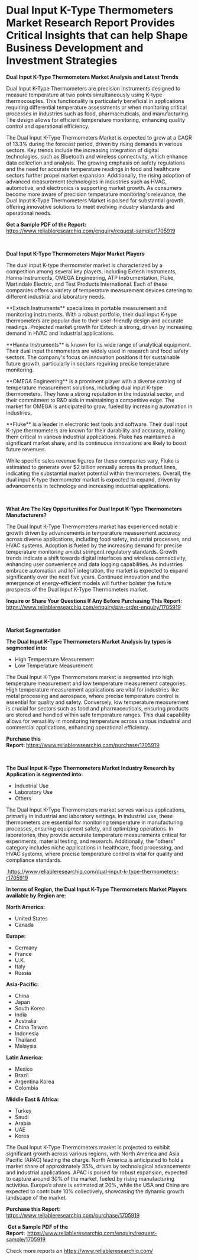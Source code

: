 <p><h1>Dual Input K-Type Thermometers Market Research Report Provides Critical Insights that can help Shape Business Development and Investment Strategies</h1></p><p><strong>Dual Input K-Type Thermometers Market Analysis and Latest Trends</strong></p>
<p><p>Dual Input K-Type Thermometers are precision instruments designed to measure temperature at two points simultaneously using K-type thermocouples. This functionality is particularly beneficial in applications requiring differential temperature assessments or when monitoring critical processes in industries such as food, pharmaceuticals, and manufacturing. The design allows for efficient temperature monitoring, enhancing quality control and operational efficiency.</p><p>The Dual Input K-Type Thermometers Market is expected to grow at a CAGR of 13.3% during the forecast period, driven by rising demands in various sectors. Key trends include the increasing integration of digital technologies, such as Bluetooth and wireless connectivity, which enhance data collection and analysis. The growing emphasis on safety regulations and the need for accurate temperature readings in food and healthcare sectors further propel market expansion. Additionally, the rising adoption of advanced measurement technologies in industries such as HVAC, automotive, and electronics is supporting market growth. As consumers become more aware of precision temperature monitoring's relevance, the Dual Input K-Type Thermometers Market is poised for substantial growth, offering innovative solutions to meet evolving industry standards and operational needs.</p></p>
<p><strong>Get a Sample PDF of the Report:&nbsp;</strong> <a href="https://www.reliableresearchiq.com/enquiry/request-sample/1705919?utm_campaign=2732&utm_medium=2&utm_source=Github&utm_content=ia&utm_term=27032025&utm_id=dual-input-k-type-thermometers">https://www.reliableresearchiq.com/enquiry/request-sample/1705919</a></p>
<p>&nbsp;</p>
<p><strong>Dual Input K-Type Thermometers Major Market Players</strong></p>
<p><p>The dual input K-type thermometer market is characterized by a competition among several key players, including Extech Instruments, Hanna Instruments, OMEGA Engineering, ATP Instrumentation, Fluke, Martindale Electric, and Test Products International. Each of these companies offers a variety of temperature measurement devices catering to different industrial and laboratory needs.</p><p>**Extech Instruments** specializes in portable measurement and monitoring instruments. With a robust portfolio, their dual input K-type thermometers are popular due to their user-friendly design and accurate readings. Projected market growth for Extech is strong, driven by increasing demand in HVAC and industrial applications.</p><p>**Hanna Instruments** is known for its wide range of analytical equipment. Their dual input thermometers are widely used in research and food safety sectors. The company's focus on innovation positions it for sustainable future growth, particularly in sectors requiring precise temperature monitoring.</p><p>**OMEGA Engineering** is a prominent player with a diverse catalog of temperature measurement solutions, including dual input K-type thermometers. They have a strong reputation in the industrial sector, and their commitment to R&D aids in maintaining a competitive edge. The market for OMEGA is anticipated to grow, fueled by increasing automation in industries.</p><p>**Fluke** is a leader in electronic test tools and software. Their dual input K-type thermometers are known for their durability and accuracy, making them critical in various industrial applications. Fluke has maintained a significant market share, and its continuous innovations are likely to boost future revenues.</p><p>While specific sales revenue figures for these companies vary, Fluke is estimated to generate over $2 billion annually across its product lines, indicating the substantial market potential within thermometers. Overall, the dual input K-type thermometer market is expected to expand, driven by advancements in technology and increasing industrial applications.</p></p>
<p>&nbsp;</p>
<p><strong>What Are The Key Opportunities For Dual Input K-Type Thermometers Manufacturers?</strong></p>
<p><p>The Dual Input K-Type Thermometers market has experienced notable growth driven by advancements in temperature measurement accuracy across diverse applications, including food safety, industrial processes, and HVAC systems. Adoption is fueled by the increasing demand for precise temperature monitoring amidst stringent regulatory standards. Growth trends indicate a shift towards digital interfaces and wireless connectivity, enhancing user convenience and data logging capabilities. As industries embrace automation and IoT integration, the market is expected to expand significantly over the next five years. Continued innovation and the emergence of energy-efficient models will further bolster the future prospects of the Dual Input K-Type Thermometers market.</p></p>
<p><strong>Inquire or Share Your Questions If Any Before Purchasing This Report:</strong> <a href="https://www.reliableresearchiq.com/enquiry/pre-order-enquiry/1705919?utm_campaign=2732&utm_medium=2&utm_source=Github&utm_content=ia&utm_term=27032025&utm_id=dual-input-k-type-thermometers">https://www.reliableresearchiq.com/enquiry/pre-order-enquiry/1705919</a></p>
<p>&nbsp;</p>
<p><strong>Market Segmentation</strong></p>
<p><strong>The Dual Input K-Type Thermometers Market Analysis by types is segmented into:</strong></p>
<p><ul><li>High Temperature Measurement</li><li>Low Temperature Measurement</li></ul></p>
<p><p>The Dual Input K-Type Thermometers market is segmented into high temperature measurement and low temperature measurement categories. High temperature measurement applications are vital for industries like metal processing and aerospace, where precise temperature control is essential for quality and safety. Conversely, low temperature measurement is crucial for sectors such as food and pharmaceuticals, ensuring products are stored and handled within safe temperature ranges. This dual capability allows for versatility in monitoring temperature across various industrial and commercial applications, enhancing operational efficiency.</p></p>
<p><strong>Purchase this Report:&nbsp;</strong><a href="https://www.reliableresearchiq.com/purchase/1705919?utm_campaign=2732&utm_medium=2&utm_source=Github&utm_content=ia&utm_term=27032025&utm_id=dual-input-k-type-thermometers">https://www.reliableresearchiq.com/purchase/1705919</a></p>
<p>&nbsp;</p>
<p><strong>The Dual Input K-Type Thermometers Market Industry Research by Application is segmented into:</strong></p>
<p><ul><li>Industrial Use</li><li>Laboratory Use</li><li>Others</li></ul></p>
<p><p>The Dual Input K-Type Thermometers market serves various applications, primarily in industrial and laboratory settings. In industrial use, these thermometers are essential for monitoring temperature in manufacturing processes, ensuring equipment safety, and optimizing operations. In laboratories, they provide accurate temperature measurements critical for experiments, material testing, and research. Additionally, the "others" category includes niche applications in healthcare, food processing, and HVAC systems, where precise temperature control is vital for quality and compliance standards.</p></p>
<p><a href="https://www.reliableresearchiq.com/dual-input-k-type-thermometers-r1705919?utm_campaign=2732&utm_medium=2&utm_source=Github&utm_content=ia&utm_term=27032025&utm_id=dual-input-k-type-thermometers">&nbsp;https://www.reliableresearchiq.com/dual-input-k-type-thermometers-r1705919</a></p>
<p><strong>In terms of Region, the Dual Input K-Type Thermometers Market Players available by Region are:</strong></p>
<p>
    <p> <strong> North America: </strong>
        <ul>
            <li>United States</li>
            <li>Canada</li>
        </ul>
        </p> 
    <p> <strong> Europe: </strong>
        <ul>
            <li>Germany</li>
            <li>France</li>
            <li>U.K.</li>
            <li>Italy</li>
            <li>Russia</li>
        </ul>
        </p> 
    <p> <strong> Asia-Pacific: </strong>
        <ul>
            <li>China</li>
            <li>Japan</li>
            <li>South Korea</li>
            <li>India</li>
            <li>Australia</li>
            <li>China Taiwan</li>
            <li>Indonesia</li>
            <li>Thailand</li>
            <li>Malaysia</li>
        </ul>
        </p> 
    <p> <strong> Latin America: </strong>
        <ul>
            <li>Mexico</li>
            <li>Brazil</li>
            <li>Argentina Korea</li>
            <li>Colombia</li>
        </ul>
        </p> 
    <p> <strong> Middle East & Africa: </strong>
        <ul>
            <li>Turkey</li>
            <li>Saudi</li>
            <li>Arabia</li>
            <li>UAE</li>
            <li>Korea</li>
        </ul>
    </p>
    </p>
<p><p>The Dual Input K-Type Thermometers market is projected to exhibit significant growth across various regions, with North America and Asia Pacific (APAC) leading the charge. North America is anticipated to hold a market share of approximately 35%, driven by technological advancements and industrial applications. APAC is poised for robust expansion, expected to capture around 30% of the market, fueled by rising manufacturing activities. Europe’s share is estimated at 20%, while the USA and China are expected to contribute 10% collectively, showcasing the dynamic growth landscape of the market.</p></p>
<p><strong>Purchase this Report: </strong><a href="https://www.reliableresearchiq.com/purchase/1705919?utm_campaign=2732&utm_medium=2&utm_source=Github&utm_content=ia&utm_term=27032025&utm_id=dual-input-k-type-thermometers">https://www.reliableresearchiq.com/purchase/1705919</a></p>
<p>&nbsp;<strong>Get a Sample PDF of the Report:&nbsp;&nbsp;</strong><a href="https://www.reliableresearchiq.com/enquiry/request-sample/1705919?utm_campaign=2732&utm_medium=2&utm_source=Github&utm_content=ia&utm_term=27032025&utm_id=dual-input-k-type-thermometers">https://www.reliableresearchiq.com/enquiry/request-sample/1705919</a></p>
<p><strong></strong></p>
<p>Check more reports on <a href="https://www.reliableresearchiq.com/?utm_campaign=2732&utm_medium=2&utm_source=Github&utm_content=ia&utm_term=27032025&utm_id=dual-input-k-type-thermometers">https://www.reliableresearchiq.com/</a></p>